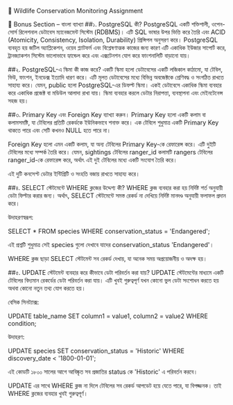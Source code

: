 🐆 Wildlife Conservation Monitoring Assignment 

📜 Bonus Section – বাংলা ব্যাখ্যা
##১. PostgreSQL কী?
PostgreSQL একটি শক্তিশালী, ওপেন-সোর্স রিলেশনাল ডেটাবেস ম্যানেজমেন্ট সিস্টেম (RDBMS)। এটি SQL ভাষার উপর ভিত্তি করে তৈরি এবং ACID (Atomicity, Consistency, Isolation, Durability) প্রিন্সিপল অনুসরণ করে। PostgreSQL ব্যবহৃত হয় জটিল অ্যাপ্লিকেশন, ওয়েব প্ল্যাটফর্ম এবং বিশ্লেষণাত্মক কাজের জন্য কারণ এটি একাধিক ইউজার সাপোর্ট করে, ট্রানজ্যাকশন সিস্টেম ভালোভাবে হ্যান্ডেল করে এবং এক্সটেনশন যোগ করে ফাংশনালিটি বাড়ানো যায়।

##২. PostgreSQL-এ স্কিমা কী কাজ করে?
একটি স্কিমা হলো ডেটাবেসের একটি লজিকাল কাঠামো, যা টেবিল, ভিউ, ফাংশন, ইনডেক্স ইত্যাদি ধারণ করে। এটি মূলত ডেটাবেসের মধ্যে বিভিন্ন অবজেক্টকে শ্রেণিবদ্ধ ও সংগঠিত রাখতে সাহায্য করে। যেমন, public হলো PostgreSQL-এর ডিফল্ট স্কিমা। একই ডেটাবেসে একাধিক স্কিমা ব্যবহার করে একাধিক প্রজেক্ট বা মডিউল আলাদা রাখা যায়। স্কিমা ব্যবহার করলে ডেটার নিরাপত্তা, ব্যবস্থাপনা এবং মেইনটেনেন্স সহজ হয়।

##৩. Primary Key এবং Foreign Key ব্যাখ্যা করুন।
Primary Key হলো একটি কলাম বা কলামসমষ্টি, যা টেবিলের প্রতিটি রেকর্ডকে ইউনিকভাবে শনাক্ত করে। এক টেবিলে শুধুমাত্র একটি Primary Key থাকতে পারে এবং সেটি কখনও NULL হতে পারে না।

Foreign Key হলো এমন একটি কলাম, যা অন্য টেবিলের Primary Key-কে রেফারেন্স করে। এটি দুইটি টেবিলের মধ্যে সম্পর্ক তৈরি করে। যেমন, sightings টেবিলের ranger_id কলামটি rangers টেবিলের ranger_id-কে রেফারেন্স করে, অর্থাৎ এই দুই টেবিলের মধ্যে একটি সংযোগ তৈরি করে।

এই দুটি কনসেপ্ট ডেটার ইন্টিগ্রিটি ও সংহতি বজায় রাখতে সাহায্য করে।

##৪. SELECT স্টেটমেন্টে WHERE ক্লজের উদ্দেশ্য কী?
WHERE ক্লজ ব্যবহার করা হয় নির্দিষ্ট শর্ত অনুযায়ী ডেটা ফিল্টার করার জন্য। অর্থাৎ, SELECT স্টেটমেন্টে সমস্ত রেকর্ড না দেখিয়ে নির্দিষ্ট মানদণ্ড অনুযায়ী ফলাফল প্রদান করে।

উদাহরণস্বরূপ:

SELECT * FROM species WHERE conservation_status = 'Endangered';

এই প্রশ্নটি শুধুমাত্র সেই species গুলো দেখাবে যাদের conservation_status 'Endangered'।

WHERE ক্লজ ছাড়া SELECT স্টেটমেন্ট সব রেকর্ড দেখায়, যা অনেক সময় অপ্রয়োজনীয় ও অদক্ষ হয়।

##৫. UPDATE স্টেটমেন্ট ব্যবহার করে কীভাবে ডেটা পরিবর্তন করা যায়?
UPDATE স্টেটমেন্টের মাধ্যমে একটি টেবিলের বিদ্যমান রেকর্ডের ডেটা পরিবর্তন করা যায়। এটি খুবই গুরুত্বপূর্ণ যখন কোনো ভুল ডেটা সংশোধন করতে হয় অথবা কোনো নতুন তথ্য যোগ করতে হয়।

বেসিক সিনট্যাক্স:

UPDATE table_name
SET column1 = value1, column2 = value2
WHERE condition;

উদাহরণ:

UPDATE species
SET conservation_status = 'Historic'
WHERE discovery_date < '1800-01-01';

এই কোডটি ১৮০০ সালের আগে আবিষ্কৃত সব প্রজাতির status কে 'Historic' এ পরিবর্তন করবে।

UPDATE এর সাথে WHERE ক্লজ না দিলে টেবিলের সব রেকর্ড আপডেট হয়ে যেতে পারে, যা বিপজ্জনক। তাই WHERE ক্লজের ব্যবহার খুবই গুরুত্বপূর্ণ।

